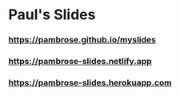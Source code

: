 # Paul's Slides

### https://pambrose.github.io/myslides
### https://pambrose-slides.netlify.app
### https://pambrose-slides.herokuapp.com